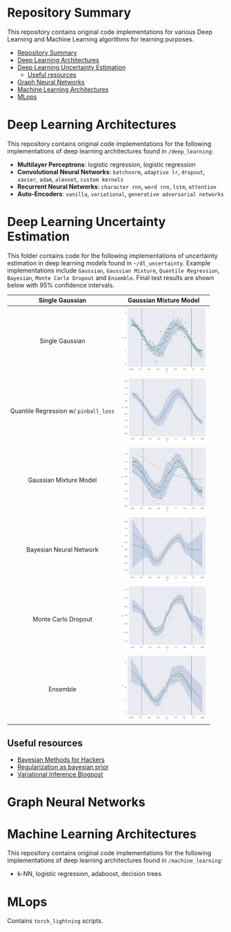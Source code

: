 # Repository Summary

This repository contains original code implementations for various Deep Learning and Machine Learning algorithms for learning purposes.

- [Repository Summary](#repository-summary)
- [Deep Learning Architectures](#deep-learning-architectures)
- [Deep Learning Uncertainty Estimation](#deep-learning-uncertainty-estimation)
  - [Useful resources](#useful-resources)
- [Graph Neural Networks](#graph-neural-networks)
- [Machine Learning Architectures](#machine-learning-architectures)
- [MLops](#mlops)


# Deep Learning Architectures

This repository contains original code implementations for the following implementations of deep learning architectures found in `/deep_learning`:
* **Multilayer Perceptrons**: logistic regression, logistic regression
* **Convolutional Neural Networks**: `batchnorm`, `adaptive lr`, `dropout`, `xavier`, `adam`, `alexnet`, `custom kernels`
*  **Recurrent Neural Networks**: `character rnn`, `word rnn`, `lstm`, `attention`
*  **Auto-Encoders**: `vanilla`, `variational`, `generative adversarial networks`

# Deep Learning Uncertainty Estimation

This folder contains code for the following implementations of uncertainty estimation in deep learning models found in `~/dl_uncertainty`. Example implementations include `Gaussian`, `Gaussian Mixture`, `Quantile Regression`, `Bayesian`, `Monte Carlo Dropout` and `Ensemble`. Final test results are shown below with 95% confidence intervals.

Single Gaussian             |  Gaussian Mixture Model 
:-:|:-:|
Single Gaussian | <img src=dl_uncertainty/images/uncertainty.png width='200'> 
Quantile Regression w/ `pinball_loss` | <img src=dl_uncertainty/images/uncertainty_quantile.png width='200'>
Gaussian Mixture Model | <img src=dl_uncertainty/images/uncertainty_mixture.png width='200'> 
Bayesian Neural Network | <img src=dl_uncertainty/images/uncertainty_bayesian.png width='200'>
Monte Carlo Dropout | <img src=dl_uncertainty/images/uncertainty_dropout.png width='200'> 
Ensemble | <img src=dl_uncertainty/images/uncertainty_de.png width='200'>


## Useful resources
* [Bayesian Methods for Hackers](https://rohanvarma.me/Regularization/)
* [Regularization as bayesian prior](https://rohanvarma.me/Regularization/)
* [Variational Inference Blogpost](http://krasserm.github.io/2019/03/14/bayesian-neural-networks/#appendix)




# Graph Neural Networks

# Machine Learning Architectures

This repository contains original code implementations for the following implementations of deep learning architectures found in `/machine_learning`:
* k-NN, logistic regression, adaboost, decision trees


# MLops
Contains `torch_lightning` scripts.